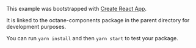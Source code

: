 This example was bootstrapped with [Create React App](https://github.com/facebook/create-react-app).

It is linked to the octane-components package in the parent directory for development purposes.

You can run `yarn install` and then `yarn start` to test your package.
